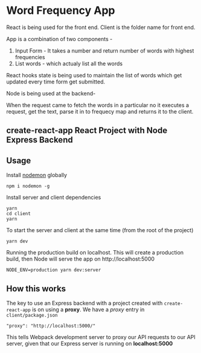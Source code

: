 # Word Frequency App

React is being used for the front end. Client is the folder name for front end.

App is a combination of two components -

1. Input Form - It takes a number and return number of words with highest frequencies
2. List words - which actualy list all the words

React hooks state is being used to maintain the list of words which get updated every
time form get submitted.

Node is being used at the backend-

When the request came to fetch the words in a particular no it executes a request, get the text, parse it in to frequecy map and returns it to the client.

## create-react-app React Project with Node Express Backend

## Usage

Install [nodemon](https://github.com/remy/nodemon) globally

```
npm i nodemon -g
```

Install server and client dependencies

```
yarn
cd client
yarn
```

To start the server and client at the same time (from the root of the project)

```
yarn dev
```

Running the production build on localhost. This will create a production build, then Node will serve the app on http://localhost:5000

```
NODE_ENV=production yarn dev:server
```

## How this works

The key to use an Express backend with a project created with `create-react-app` is on using a **proxy**. We have a _proxy_ entry in `client/package.json`

```
"proxy": "http://localhost:5000/"
```

This tells Webpack development server to proxy our API requests to our API server, given that our Express server is running on **localhost:5000**
